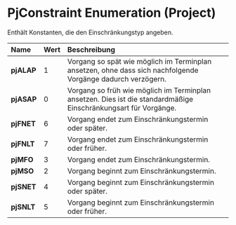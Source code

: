 
# PjConstraint Enumeration (Project)

Enthält Konstanten, die den Einschränkungstyp angeben.



|**Name**|**Wert**|**Beschreibung**|
|:-----|:-----|:-----|
|**pjALAP**|1|Vorgang so spät wie möglich im Terminplan ansetzen, ohne dass sich nachfolgende Vorgänge dadurch verzögern.|
|**pjASAP**|0|Vorgang so früh wie möglich im Terminplan ansetzen. Dies ist die standardmäßige Einschränkungsart für Vorgänge.|
|**pjFNET**|6|Vorgang endet zum Einschränkungstermin oder später.|
|**pjFNLT**|7|Vorgang endet zum Einschränkungstermin oder früher.|
|**pjMFO**|3|Vorgang endet zum Einschränkungstermin.|
|**pjMSO**|2|Vorgang beginnt zum Einschränkungstermin.|
|**pjSNET**|4|Vorgang beginnt zum Einschränkungstermin oder später.|
|**pjSNLT**|5|Vorgang beginnt zum Einschränkungstermin oder früher.|
